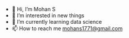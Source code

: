 - 👋 Hi, I’m Mohan S
- 👀 I’m interested in new things
- 🌱 I’m currently learning data science
- 📫 How to reach me mohans1771@gmail.com

<!---
Mohan1771/Mohan1771 is a ✨ special ✨ repository because its `README.md` (this file) appears on your GitHub profile.
You can click the Preview link to take a look at your changes.
--->
